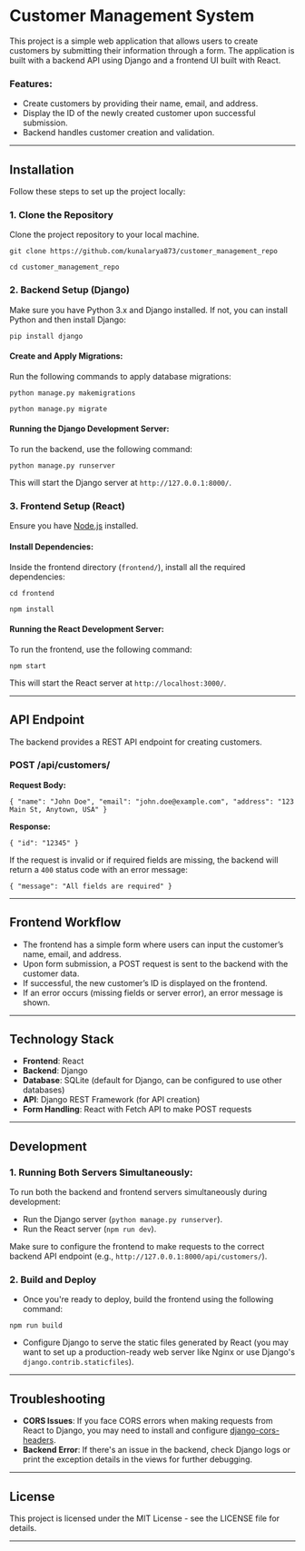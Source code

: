 Customer Management System
==========================

This project is a simple web application that allows users to create customers by submitting their information through a form. The application is built with a backend API using Django and a frontend UI built with React.

### Features:

*   Create customers by providing their name, email, and address.
*   Display the ID of the newly created customer upon successful submission.
*   Backend handles customer creation and validation.

* * *

Installation
------------

Follow these steps to set up the project locally:

### 1\. **Clone the Repository**

Clone the project repository to your local machine.

`git clone https://github.com/kunalarya873/customer_management_repo`

`cd customer_management_repo` 

### 2\. **Backend Setup (Django)**

Make sure you have Python 3.x and Django installed. If not, you can install Python and then install Django:

`pip install django` 

#### Create and Apply Migrations:

Run the following commands to apply database migrations:

`python manage.py makemigrations`

`python manage.py migrate` 

#### Running the Django Development Server:

To run the backend, use the following command:

`python manage.py runserver` 

This will start the Django server at `http://127.0.0.1:8000/`.

### 3\. **Frontend Setup (React)**

Ensure you have [Node.js](https://nodejs.org/) installed.

#### Install Dependencies:

Inside the frontend directory (`frontend/`), install all the required dependencies:

`cd frontend`

`npm install` 

#### Running the React Development Server:

To run the frontend, use the following command:

`npm start` 

This will start the React server at `http://localhost:3000/`.

* * *

API Endpoint
------------

The backend provides a REST API endpoint for creating customers.

### **POST /api/customers/**

**Request Body:**

`{
  "name": "John Doe",
  "email": "john.doe@example.com",
  "address": "123 Main St, Anytown, USA"
}` 

**Response:**

`{
  "id": "12345"
}` 

If the request is invalid or if required fields are missing, the backend will return a `400` status code with an error message:

`{
  "message": "All fields are required"
}` 

* * *

Frontend Workflow
-----------------

*   The frontend has a simple form where users can input the customer’s name, email, and address.
*   Upon form submission, a POST request is sent to the backend with the customer data.
*   If successful, the new customer’s ID is displayed on the frontend.
*   If an error occurs (missing fields or server error), an error message is shown.

* * *

Technology Stack
----------------

*   **Frontend**: React
*   **Backend**: Django
*   **Database**: SQLite (default for Django, can be configured to use other databases)
*   **API**: Django REST Framework (for API creation)
*   **Form Handling**: React with Fetch API to make POST requests

* * *

Development
-----------

### 1\. **Running Both Servers Simultaneously**:

To run both the backend and frontend servers simultaneously during development:

*   Run the Django server (`python manage.py runserver`).
*   Run the React server (`npm run dev`).

Make sure to configure the frontend to make requests to the correct backend API endpoint (e.g., `http://127.0.0.1:8000/api/customers/`).

### 2\. **Build and Deploy**

*   Once you're ready to deploy, build the frontend using the following command:

`npm run build` 

*   Configure Django to serve the static files generated by React (you may want to set up a production-ready web server like Nginx or use Django's `django.contrib.staticfiles`).

* * *

Troubleshooting
---------------

*   **CORS Issues**: If you face CORS errors when making requests from React to Django, you may need to install and configure [django\-cors\-headers](https://pypi.org/project/django-cors-headers/).
*   **Backend Error**: If there's an issue in the backend, check Django logs or print the exception details in the views for further debugging.

* * *

License
-------

This project is licensed under the MIT License - see the LICENSE file for details.

* * *
